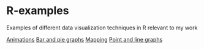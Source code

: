 # R-examples
Examples of different data visualization techniques in R relevant to my work

[Animations](animations.md)
[Bar and pie graphs](bargraphs.md)
[Mapping](mapping.md)
[Point and line graphs](linegraphs.md)

